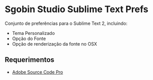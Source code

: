 Sgobin Studio Sublime Text Prefs
================================
Conjunto de preferências para o Sublime Text 2, incluindo:

- Tema Personalizado
- Opção do Fonte
- Opção de renderização da fonte no OSX

Requerimentos
-------------
- [Adobe Source Code Pro](https://github.com/adobe/Source-Code-Pro "Source Code Pro Font")
